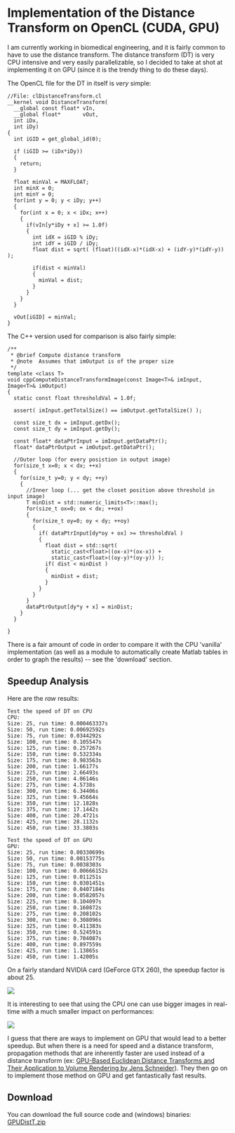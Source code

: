 
# Implementation of the Distance Transform on OpenCL (CUDA, GPU)

I am currently working in biomedical engineering, and it is fairly common to have to use the distance transform. The distance transform (DT) is very CPU intensive and very easily parallelizable, so I decided to take at shot at implementing it on GPU (since it is the trendy thing to do these days).

The OpenCL file for the DT in itself is _very_ simple:
    
    //File: clDistanceTransform.cl
    __kernel void DistanceTransform(
      __global const float* vIn, 
      __global float*       vOut, 
      int iDx,
      int iDy)
    {
      int iGID = get_global_id(0);
      
      if (iGID >= (iDx*iDy))
      {   
        return; 
      }
      
      float minVal = MAXFLOAT;
      int minX = 0;
      int minY = 0;
      for(int y = 0; y < iDy; y++)  
      {
        for(int x = 0; x < iDx; x++)
        {      
          if(vIn[y*iDy + x] >= 1.0f)
          {
            int idX = iGID % iDy;
            int idY = iGID / iDy;
            float dist = sqrt( (float)((idX-x)*(idX-x) + (idY-y)*(idY-y)) );
            
            if(dist < minVal)
            {
              minVal = dist;
            }
          }
        }
      }
      
      vOut[iGID] = minVal;
    }

The C++ version used for comparison is also fairly simple:

    /**
     * @brief Compute distance transform
     * @note  Assumes that imOutput is of the proper size
     */
    template <class T>
    void cppComputeDistanceTransformImage(const Image<T>& imInput, Image<T>& imOutput)
    {
      static const float thresholdVal = 1.0f;

      assert( imInput.getTotalSize() == imOutput.getTotalSize() );

      const size_t dx = imInput.getDx();
      const size_t dy = imInput.getDy();
      
      const float* dataPtrInput = imInput.getDataPtr();
      float* dataPtrOutput = imOutput.getDataPtr();

      //Outer loop (for every posistion in output image)
      for(size_t x=0; x < dx; ++x)
      {
        for(size_t y=0; y < dy; ++y)
        {
          //Inner loop (... get the closet position above threshold in input image)
          T minDist = std::numeric_limits<T>::max();
          for(size_t ox=0; ox < dx; ++ox)
          {
            for(size_t oy=0; oy < dy; ++oy)
            {
              if( dataPtrInput[dy*oy + ox] >= thresholdVal )
              {
                float dist = std::sqrt( 
                  static_cast<float>((ox-x)*(ox-x)) + 
                  static_cast<float>((oy-y)*(oy-y)) );
                if( dist < minDist )
                {
                  minDist = dist;
                }
              }
            }
          }
          dataPtrOutput[dy*y + x] = minDist;
        }
      }  

    }

There is a fair amount of code in order to compare it with the CPU 'vanilla' implementation (as well as a module to automatically create Matlab tables in order to graph the results) -- see the 'download' section.
    
## Speedup Analysis

Here are the _raw_ results:

    Test the speed of DT on CPU
    CPU:
    Size: 25, run time: 0.000463337s
    Size: 50, run time: 0.00692592s
    Size: 75, run time: 0.0344292s
    Size: 100, run time: 0.105547s
    Size: 125, run time: 0.257267s
    Size: 150, run time: 0.532334s
    Size: 175, run time: 0.983563s
    Size: 200, run time: 1.66177s
    Size: 225, run time: 2.66493s
    Size: 250, run time: 4.06146s
    Size: 275, run time: 4.5738s
    Size: 300, run time: 6.34406s
    Size: 325, run time: 9.45664s
    Size: 350, run time: 12.1828s
    Size: 375, run time: 17.1442s
    Size: 400, run time: 20.4721s
    Size: 425, run time: 28.1132s
    Size: 450, run time: 33.3803s

    Test the speed of DT on GPU
    GPU:
    Size: 25, run time: 0.00330699s
    Size: 50, run time: 0.00153775s
    Size: 75, run time: 0.0038303s
    Size: 100, run time: 0.00666152s
    Size: 125, run time: 0.011251s
    Size: 150, run time: 0.0301451s
    Size: 175, run time: 0.0407184s
    Size: 200, run time: 0.0582057s
    Size: 225, run time: 0.104097s
    Size: 250, run time: 0.160872s
    Size: 275, run time: 0.208102s
    Size: 300, run time: 0.308096s
    Size: 325, run time: 0.411383s
    Size: 350, run time: 0.524591s
    Size: 375, run time: 0.704087s
    Size: 400, run time: 0.897559s
    Size: 425, run time: 1.13865s
    Size: 450, run time: 1.42005s 

On a fairly standard NVIDIA card (GeForce GTX 260), the speedup factor is about 25.

![](../../static/GPU_vs_CPU_stats.png)

It is interesting to see that using the CPU one can use bigger images in real-time with a much smaller impact on performances:

![](../../static/GPU_vs_CPU_speedup_stats.png)

I guess that there are ways to implement on GPU that would lead to a better speedup. But when there is a need for speed and a distance transform, propagation methods that are inherently faster are used instead of a distance transform (ex: [GPU-Based Euclidean Distance Transforms and Their Application to Volume Rendering by Jens Schneider](http://www.springerlink.com/content/k6u1417n85r8j83n/)). They then go on to implement those method on GPU and get fantastically fast results.

## Download

You can download the full source code and (windows) binaries: [GPUDistT.zip](../../static/GPUDistT.zip)

